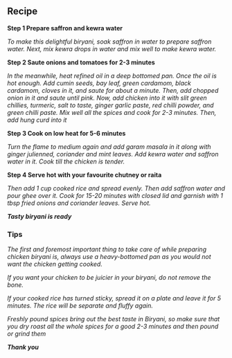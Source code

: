 ## Recipe


**Step 1 Prepare saffron and kewra water**

_To make this delightful biryani, soak saffron in water to prepare saffron water. Next, mix kewra drops in water and mix well to make kewra water._

**Step 2 Saute onions and tomatoes for 2-3 minutes**

_In the meanwhile, heat refined oil in a deep bottomed pan. Once the oil is hot enough. Add cumin seeds, bay leaf, green cardamom, black cardamom, cloves in it, and saute for about a minute. Then, add chopped onion in it and saute until pink. Now, add chicken into it with slit green chillies, turmeric, salt to taste, ginger garlic paste, red chilli powder, and green chilli paste. Mix well all the spices and cook for 2-3 minutes. Then, add hung curd into it_

**Step 3 Cook on low heat for 5-6 minutes**

_Turn the flame to medium again and add garam masala in it along with ginger julienned, coriander and mint leaves. Add kewra water and saffron water in it. Cook till the chicken is tender._

**Step 4 Serve hot with your favourite chutney or raita**

_Then add 1 cup cooked rice and spread evenly. Then add saffron water and pour ghee over it. Cook for 15-20 minutes with closed lid and garnish with 1 tbsp fried onions and coriander leaves. Serve hot._

**_Tasty biryani is ready_**

### Tips

_The first and foremost important thing to take care of while preparing chicken biryani is, always use a heavy-bottomed pan as you would not want the chicken getting cooked._

_If you want your chicken to be juicier in your biryani, do not remove the bone._

_If your cooked rice has turned sticky, spread it on a plate and leave it for 5 minutes. The rice will be separate and fluffy again._

_Freshly pound spices bring out the best taste in Biryani, so make sure that you dry roast all the whole spices for a good 2-3 minutes and then pound or grind them_

**_Thank you_**

